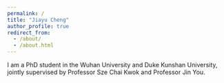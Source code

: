 ```yaml
---
permalink: /
title: "Jiayu Cheng"
author_profile: true
redirect_from: 
  - /about/
  - /about.html
---
```


I am a PhD student in the Wuhan University and Duke Kunshan University, jointly supervised by Professor Sze Chai Kwok and Professor Jin You. 